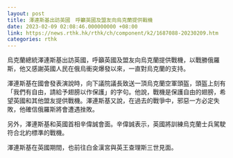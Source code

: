 ```yaml
---
layout: post
title: 澤連斯基出訪英國　呼籲英國及盟友向烏克蘭提供戰機
date: 2023-02-09 02:08:46.000000000 +08:00
link: https://news.rthk.hk/rthk/ch/component/k2/1687088-20230209.htm
categories: rthk
---
```


烏克蘭總統澤連斯基出訪英國，呼籲英國及盟友向烏克蘭提供戰機，以戰勝俄羅斯，他又感謝英國人民在俄烏衝突爆發以來，一直對烏克蘭的支持。

澤連斯基在國會發表演說時，向下議院議長致送一頂烏克蘭空軍頭盔，頭盔上刻有「我們有自由，請給予翅膀以作保護」的字句。他說，戰機是保護自由的翅膀，希望英國和其他盟友提供戰機。澤連斯基又說，在過去的戰爭中，邪惡一方必定失敗，他確信俄羅斯將會遭遇挫敗。

另外，澤連斯基和英國首相辛偉誠會面。辛偉誠表示，英國將訓練烏克蘭士兵駕駛符合北約標準的戰機。 

澤連斯基在英國期間，也前往白金漢宮與英王查理斯三世見面。
